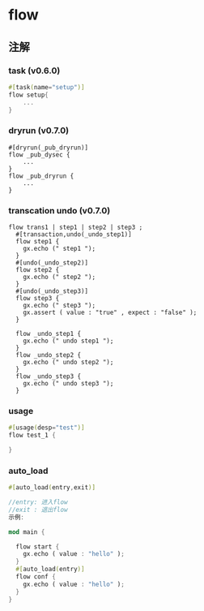 # flow 

##  注解

### task   (v0.6.0)

```rust
#[task(name="setup")]
flow setup{
    ...
}
```

### dryrun  (v0.7.0)
```
#[dryrun(_pub_dryrun)]
flow _pub_dysec {
    ...
}
flow _pub_dryrun {
    ...
}
```


### transcation undo (v0.7.0)
```
flow trans1 | step1 | step2 | step3 ;
  #[transaction,undo(_undo_step1)]
  flow step1 {
    gx.echo (" step1 ");
  }
  #[undo(_undo_step2)]
  flow step2 {
    gx.echo (" step2 ");
  }
  #[undo(_undo_step3)]
  flow step3 {
    gx.echo (" step3 ");
    gx.assert ( value : "true" , expect : "false" );
  }

  flow _undo_step1 {
    gx.echo (" undo step1 ");
  }
  flow _undo_step2 {
    gx.echo (" undo step2 ");
  }
  flow _undo_step3 {
    gx.echo (" undo step3 ");
  }
```

### usage
```rust
#[usage(desp="test")]
flow test_1 {

}
```

### auto_load

```rust
#[auto_load(entry,exit)] 

//entry: 进入flow 
//exit : 退出flow
示例:

mod main {

  flow start {
    gx.echo ( value : "hello" );
  }
  #[auto_load(entry)]
  flow conf {
    gx.echo ( value : "hello" );
  }
}
```

